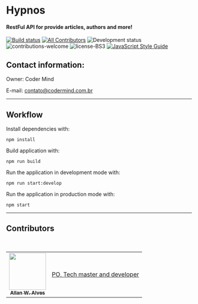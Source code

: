 # Hypnos
#### RestFul API for provide articles, authors and more! 


[![Build status](https://dev.azure.com/codermindproject/Coder%20Mind/_apis/build/status/Production/Hypnos-production)](https://dev.azure.com/codermindproject/Coder%20Mind/_build/latest?definitionId=8)
[![All Contributors](https://img.shields.io/badge/all_contributors-1-blue.svg?style=flat-square)](#contributors)
![Development status](http://img.shields.io/badge/status-under%20development-yellow)
![contributions-welcome](https://img.shields.io/badge/contributions-welcome-brightgreen)
![license-BS3](https://img.shields.io/badge/license-BSD%203-green)
[![JavaScript Style Guide](https://cdn.rawgit.com/standard/standard/master/badge.svg)](https://github.com/standard/standard)

## Contact information:

Owner: Coder Mind

E-mail: contato@codermind.com.br

___

## Workflow

Install dependencies with:

`npm install`

Build application with:

`npm run build`

Run the application in development mode with: 

`npm run start:develop`

Run the application in production mode with:

`npm start`
___

## Contributors

<table>
  <tr>
    <td align="center">
      <a href="http://allanalves23.com">
         <img 
              src="https://avatars0.githubusercontent.com/u/27220715?v=4" width="100px;"
              alt=""
         />
         <br />
         <sub>
            <b>Allan W. Alves</b>
         </sub>
      </a>
      <br />
</td>
<td>
    <div>
        <a href="https://github.com/coder-mind-project/panel/commits?author=allanalves23">
          PO, Tech master and developer
        </a>
    </div>
</td>
</tr>
<br/>
</table>
